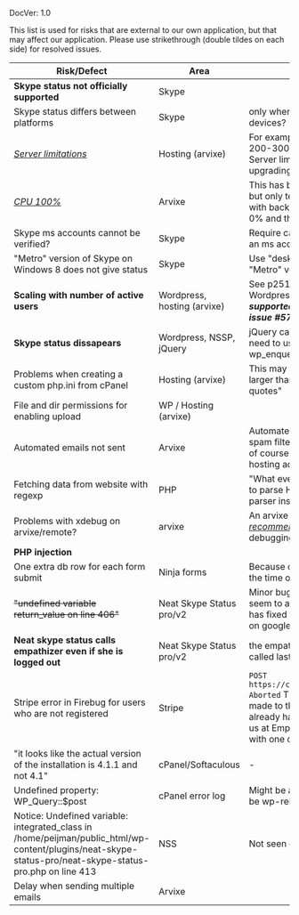 DocVer: 1.0


This list is used for risks that are external to our own application, but that may affect our application. Please use strikethrough (double tildes on each side) for resolved issues.

Risk/Defect | Area | Notes/Workaround
--- | --- | ---
**Skype status not officially supported** | Skype |
Skype status differs between platforms | Skype | only when the other side is logged in on multiple devices?
[*Server limitations*](https://support.arvixe.com/index.php?/Knowledgebase/Article/View/289/4/linux-hosting-resource-limits) | Hosting (arvixe) | For example the outbound emails are limited to 200-300 per hour (according to the support). Server limitations can probably be solved by upgrading to a more expensive plan
[*CPU 100%*](http://forum.arvixe.com/smf/clip-bucket-software/100-cpu-usage/) | Arvixe | This has been seen on SunyataZero's account, but only temporarily. A guess is that it has to do with backup compression - normally the load is 0% and the average is around 0% as well
Skype ms accounts cannot be verified? | Skype | Require callers to use a Skype account instead of an ms account
"Metro" version of Skype on Windows 8 does not give status | Skype | Use "desktop" Skype app version instead of "Metro" version for empathizers
**Scaling with number of active users** | Wordpress, hosting (arvixe) | See p251 in "Building Web Apps with Wordpress". ***That this is a big problem is supported by preliminary load testing, see issue #57***
**Skype status dissapears** | Wordpress, NSSP, jQuery | jQuery cannot be loaded in a traditional way, we need to use wp_enqueue_scripts + wp_enqueue_script
Problems when creating a custom php.ini from cPanel | Hosting (arvixe) | This may be necessary if we want to upload files larger than 2MB or if we want to disable "magic quotes"
File and dir permissions for enabling upload | WP / Hosting (arvixe) |
Automated emails not sent | Arvixe | Automated emails were caught in an *outbound* spam filter, this has now been fixed by arvixe but of course *could happen again* if we create a new hosting account
Fetching data from website with regexp | PHP | "What ever you do: Don't use regular expressions to parse HTML or bad things will happen. Use a parser instead." [*link*](http://stackoverflow.com/questions/2019892/extract-data-from-website-via-php)
Problems with xdebug on arvixe/remote? | arvixe | An arvixe support person said that they [*"strongly recommend"*](http://forum.arvixe.com/smf/general/xdebug/) not to use their server for debugging
**PHP injection** | |
One extra db row for each form submit | Ninja forms | Because of this we are making our own forms (at the time of writing)
~~"undefined variable return_value on line 406"~~ | Neat Skype Status pro/v2 | Minor bug known to the developer of nss, doesn't seem to affect functionality. UPDATE: Now Tord has fixed this problem for the file that is available on google drive
**Neat skype status calls empathizer even if she is logged out** | Neat Skype Status pro/v2 | the empathizer will be in the queue and will be called last (second to last?)
Stripe error in Firebug for users who are not registered | Stripe | ```POST https://checkout.stripe.com/api/account/lookup Aborted``` This error is expected since a call will be made to the Stripe servers to see if the user already has an account. There is nothing to do for us at Empathy App about this, I've verified this with one of the Stripe devs
"it looks like the actual version of the installation is 4.1.1 and not 4.1" | cPanel/Softaculous | -
Undefined property: WP_Query::$post | cPanel error log | Might be a problem with a wp plugin, seends to be wp-releated at least
Notice: Undefined variable: integrated_class in /home/peijman/public_html/wp-content/plugins/neat-skype-status-pro/neat-skype-status-pro.php on line 413 | NSS | Not seen on the dev sites
Delay when sending multiple emails | Arvixe |
